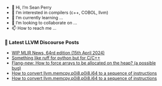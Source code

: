 - 👋 Hi, I’m Sean Perry
- 👀 I’m interested in compilers (c++, COBOL, llvm)
- 🌱 I’m currently learning ...
- 💞️ I’m looking to collaborate on ...
- 📫 How to reach me ...

<!---
s66perry/s66perry is a ✨ special ✨ repository because its `README.md` (this file) appears on your GitHub profile.
You can click the Preview link to take a look at your changes.
--->
### 📕 Latest LLVM Discourse Posts

<!-- DISCOURSE-LLVM:START -->
- [WIP MLIR News, 64rd edition &lpar;15th April 2024&rpar;](https://discourse.llvm.org/t/wip-mlir-news-64rd-edition-15th-april-2024/78333#post_1)
- [Something like ruff for python but for C/C++](https://discourse.llvm.org/t/something-like-ruff-for-python-but-for-c-c/78326#post_2)
- [Flang-new: How to force arrays to be allocated on the heap? &lpar;a possible bug&rpar;](https://discourse.llvm.org/t/flang-new-how-to-force-arrays-to-be-allocated-on-the-heap-a-possible-bug/78302#post_2)
- [How to convert llvm.memcpy.p0i8.p0i8.i64 to a sequence of instructions](https://discourse.llvm.org/t/how-to-convert-llvm-memcpy-p0i8-p0i8-i64-to-a-sequence-of-instructions/78306#post_9)
- [How to convert llvm.memcpy.p0i8.p0i8.i64 to a sequence of instructions](https://discourse.llvm.org/t/how-to-convert-llvm-memcpy-p0i8-p0i8-i64-to-a-sequence-of-instructions/78306#post_8)
<!-- DISCOURSE-LLVM:END -->
